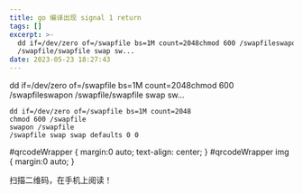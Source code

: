 ```yaml
---
title: go 编译出现 signal 1 return
tags: []
excerpt: >-
  dd if=/dev/zero of=/swapfile bs=1M count=2048chmod 600 /swapfileswapon
  /swapfile/swapfile swap sw...
date: 2023-05-23 18:27:43
---
```


dd if=/dev/zero of=/swapfile bs=1M count=2048chmod 600 /swapfileswapon /swapfile/swapfile swap sw...
<!-- more -->
```
dd if=/dev/zero of=/swapfile bs=1M count=2048
chmod 600 /swapfile
swapon /swapfile
/swapfile swap swap defaults 0 0
```

#qrcodeWrapper { margin:0 auto; text-align: center; } #qrcodeWrapper img { margin:0 auto; }

扫描二维码，在手机上阅读！